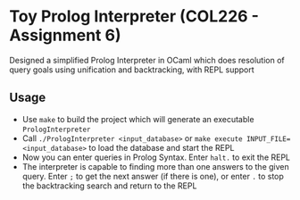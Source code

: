 # Toy Prolog Interpreter (COL226 - Assignment 6)
Designed a simplified Prolog Interpreter in OCaml which does resolution of query goals using unification and backtracking, with REPL support

## Usage

- Use `make` to build the project which will generate an executable `PrologInterpreter`
- Call `./PrologInterpreter <input_database>` or `make execute INPUT_FILE=<input_database>` to load the database and start the REPL
- Now you can enter queries in Prolog Syntax. Enter `halt.` to exit the REPL
- The interpreter is capable to finding more than one answers to the given query. Enter `;` to get the next answer (if there is one), or enter `.` to stop the backtracking search and return to the REPL
